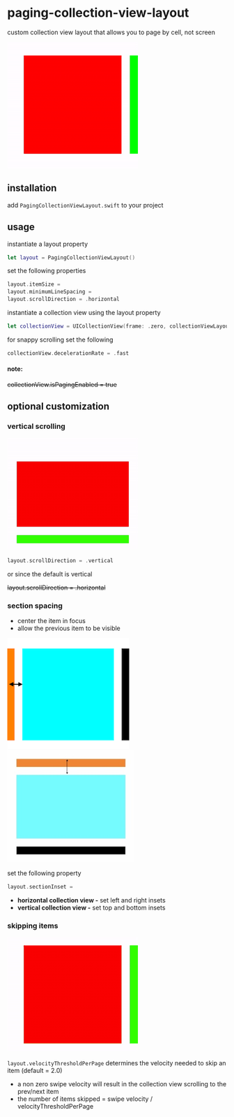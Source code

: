 # paging-collection-view-layout
custom collection view layout that allows you to page by cell, not screen

![](Media/example.gif)
## installation

add `PagingCollectionViewLayout.swift` to your project

## usage

instantiate a layout property

```swift
let layout = PagingCollectionViewLayout()
```
set the following properties
```swift
layout.itemSize = 
layout.minimumLineSpacing = 
layout.scrollDirection = .horizontal
```
instantiate a collection view using the layout property
```swift
let collectionView = UICollectionView(frame: .zero, collectionViewLayout: layout)
```
for snappy scrolling set the following
```swift
collectionView.decelerationRate = .fast
```

#### note:
~~collectionView.isPagingEnabled = true~~
## optional customization
### vertical scrolling
![](Media/example-vertical.gif)
```swift
layout.scrollDirection = .vertical
```
or since the default is vertical

~~layout.scrollDirection = .horizontal~~
### section spacing
- center the item in focus
- allow the previous item to be visible

![](Media/spacing.png)
![](Media/spacing-vertical.jpg)

set the following property
```swift
layout.sectionInset = 
```
- **horizontal collection view -** set left and right insets
- **vertical collection view -** set top and bottom insets

### skipping items

![](Media/example-skip.gif)

`layout.velocityThresholdPerPage` determines the velocity needed to skip an item (default = 2.0)
- a non zero swipe velocity will result in the collection view scrolling to the prev/next item
- the number of items skipped = swipe velocity / velocityThresholdPerPage

